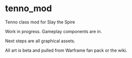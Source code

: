 # tenno_mod
Tenno class mod for Slay the Spire

Work in progress. Gameplay components are in. 

Next steps are all graphical assets.

All art is beta and pulled from Warframe fan pack or the wiki.
